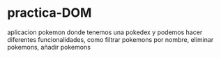 # practica-DOM
aplicacion pokemon donde tenemos una pokedex y podemos hacer diferentes funcionalidades, como filtrar pokemons por nombre, eliminar pokemons, añadir pokemons
